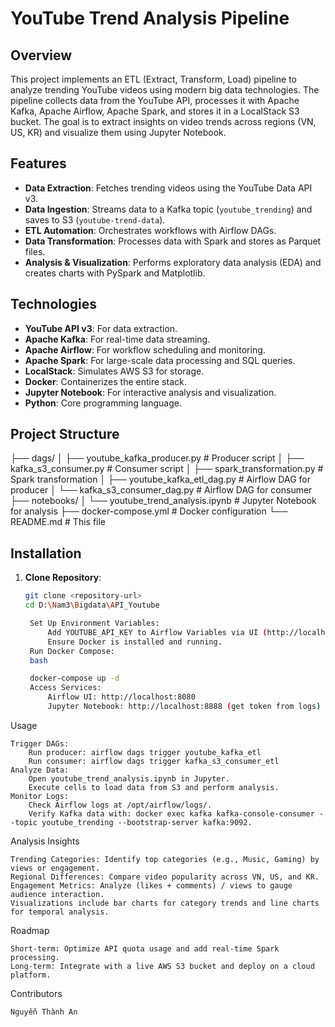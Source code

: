# YouTube Trend Analysis Pipeline

## Overview
This project implements an ETL (Extract, Transform, Load) pipeline to analyze trending YouTube videos using modern big data technologies. The pipeline collects data from the YouTube API, processes it with Apache Kafka, Apache Airflow, Apache Spark, and stores it in a LocalStack S3 bucket. The goal is to extract insights on video trends across regions (VN, US, KR) and visualize them using Jupyter Notebook.

## Features
- **Data Extraction**: Fetches trending videos using the YouTube Data API v3.
- **Data Ingestion**: Streams data to a Kafka topic (`youtube_trending`) and saves to S3 (`youtube-trend-data`).
- **ETL Automation**: Orchestrates workflows with Airflow DAGs.
- **Data Transformation**: Processes data with Spark and stores as Parquet files.
- **Analysis & Visualization**: Performs exploratory data analysis (EDA) and creates charts with PySpark and Matplotlib.

## Technologies
- **YouTube API v3**: For data extraction.
- **Apache Kafka**: For real-time data streaming.
- **Apache Airflow**: For workflow scheduling and monitoring.
- **Apache Spark**: For large-scale data processing and SQL queries.
- **LocalStack**: Simulates AWS S3 for storage.
- **Docker**: Containerizes the entire stack.
- **Jupyter Notebook**: For interactive analysis and visualization.
- **Python**: Core programming language.

## Project Structure

├── dags/
│   ├── youtube_kafka_producer.py    # Producer script
│   ├── kafka_s3_consumer.py         # Consumer script
│   ├── spark_transformation.py      # Spark transformation
│   ├── youtube_kafka_etl_dag.py     # Airflow DAG for producer
│   └── kafka_s3_consumer_dag.py     # Airflow DAG for consumer
├── notebooks/
│   └── youtube_trend_analysis.ipynb # Jupyter Notebook for analysis
├── docker-compose.yml               # Docker configuration
└── README.md                        # This file

## Installation
1. **Clone Repository**:
   ```bash
   git clone <repository-url>
   cd D:\Nam3\Bigdata\API_Youtube

    Set Up Environment Variables:
        Add YOUTUBE_API_KEY to Airflow Variables via UI (http://localhost:8080) or CLI.
        Ensure Docker is installed and running.
    Run Docker Compose:
    bash

    docker-compose up -d
    Access Services:
        Airflow UI: http://localhost:8080
        Jupyter Notebook: http://localhost:8888 (get token from logs)

Usage

    Trigger DAGs:
        Run producer: airflow dags trigger youtube_kafka_etl
        Run consumer: airflow dags trigger kafka_s3_consumer_etl
    Analyze Data:
        Open youtube_trend_analysis.ipynb in Jupyter.
        Execute cells to load data from S3 and perform analysis.
    Monitor Logs:
        Check Airflow logs at /opt/airflow/logs/.
        Verify Kafka data with: docker exec kafka kafka-console-consumer --topic youtube_trending --bootstrap-server kafka:9092.

Analysis Insights

    Trending Categories: Identify top categories (e.g., Music, Gaming) by views or engagement.
    Regional Differences: Compare video popularity across VN, US, and KR.
    Engagement Metrics: Analyze (likes + comments) / views to gauge audience interaction.
    Visualizations include bar charts for category trends and line charts for temporal analysis.

Roadmap

    Short-term: Optimize API quota usage and add real-time Spark processing.
    Long-term: Integrate with a live AWS S3 bucket and deploy on a cloud platform.

Contributors

    Nguyễn Thành An

